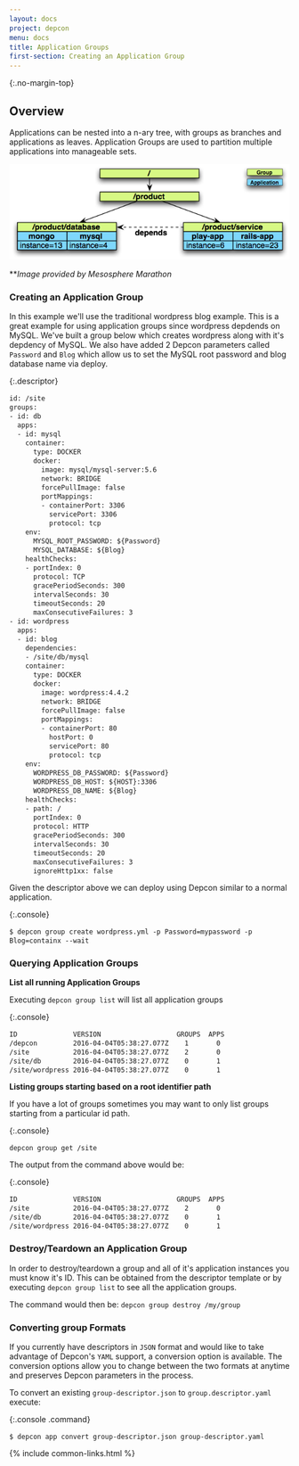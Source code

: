 ```yaml
---
layout: docs
project: depcon
menu: docs
title: Application Groups
first-section: Creating an Application Group
---
```


{:.no-margin-top}
## Overview

Applications can be nested into a n-ary tree, with groups as branches and applications as leaves. Application Groups are used to partition multiple applications into manageable sets.

![Marathon Application Groups](/assets/img/docs/groups.png)

***Image provided by Mesosphere Marathon*

### Creating an Application Group

In this example we'll use the traditional wordpress blog example.  This is a great example for using application groups since wordpress depdends on MySQL.  We've built a group below which creates wordpress along with it's depdency of MySQL.  We also have added 2 Depcon parameters called ```Password``` and ```Blog``` which allow us to set the MySQL root password and blog database name via deploy.

{:.descriptor}
```
id: /site
groups:
- id: db
  apps:
  - id: mysql
    container:
      type: DOCKER
      docker:
        image: mysql/mysql-server:5.6
        network: BRIDGE
        forcePullImage: false
        portMappings:
        - containerPort: 3306
          servicePort: 3306
          protocol: tcp
    env:
      MYSQL_ROOT_PASSWORD: ${Password}
      MYSQL_DATABASE: ${Blog}
    healthChecks:
    - portIndex: 0
      protocol: TCP
      gracePeriodSeconds: 300
      intervalSeconds: 30
      timeoutSeconds: 20
      maxConsecutiveFailures: 3
- id: wordpress
  apps:
  - id: blog
    dependencies:
    - /site/db/mysql
    container:
      type: DOCKER
      docker:
        image: wordpress:4.4.2
        network: BRIDGE
        forcePullImage: false
        portMappings:
        - containerPort: 80
          hostPort: 0
          servicePort: 80
          protocol: tcp
    env:
      WORDPRESS_DB_PASSWORD: ${Password}
      WORDPRESS_DB_HOST: ${HOST}:3306
      WORDPRESS_DB_NAME: ${Blog}
    healthChecks:
    - path: /
      portIndex: 0
      protocol: HTTP
      gracePeriodSeconds: 300
      intervalSeconds: 30
      timeoutSeconds: 20
      maxConsecutiveFailures: 3
      ignoreHttp1xx: false
```

Given the descriptor above we can deploy using Depcon similar to a normal application.

{:.console}
```
$ depcon group create wordpress.yml -p Password=mypassword -p Blog=containx --wait
```

### Querying Application Groups

**List all running Application Groups**

Executing ```depcon group list``` will list all application groups

{:.console}
```
ID              VERSION                   GROUPS  APPS
/depcon         2016-04-04T05:38:27.077Z	1       0
/site           2016-04-04T05:38:27.077Z	2       0
/site/db        2016-04-04T05:38:27.077Z	0       1
/site/wordpress 2016-04-04T05:38:27.077Z	0       1
```
**Listing groups starting based on a root identifier path**

If you have a lot of groups sometimes you may want to only list groups starting from a particular id path.  

{:.console}
```
depcon group get /site
```

The output from the command above would be:

{:.console}
```
ID              VERSION                   GROUPS  APPS
/site           2016-04-04T05:38:27.077Z	2       0
/site/db        2016-04-04T05:38:27.077Z	0       1
/site/wordpress 2016-04-04T05:38:27.077Z	0       1
```

### Destroy/Teardown an Application Group

In order to destroy/teardown a group and all of it's application instances you must know it's ID. This can be obtained from the descriptor template or by executing ```depcon group list``` to see all the application groups.

The command would then be: ```depcon group destroy /my/group```

### Converting group Formats

If you currently have descriptors in ```JSON``` format and would like to take advantage of Depcon's ```YAML``` support, a conversion option is available.  The conversion options allow you to change between the two formats at anytime and preserves Depcon parameters in the process.

To convert an existing ```group-descriptor.json``` to ```group.descriptor.yaml``` execute:

{:.console .command}
```
$ depcon app convert group-descriptor.json group-descriptor.yaml
```

{% include common-links.html %}
